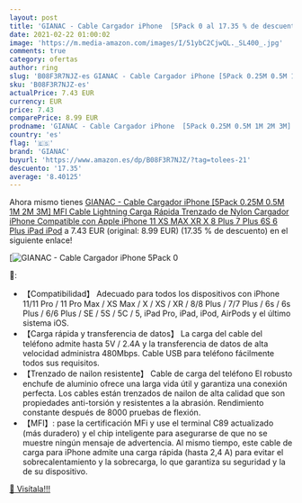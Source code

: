 ```yaml
---
layout: post
title: 'GIANAC - Cable Cargador iPhone  [5Pack 0 al 17.35 % de descuento'
date: 2021-02-22 01:00:02
image: 'https://m.media-amazon.com/images/I/51ybC2CjwQL._SL400_.jpg'
comments: true
category: ofertas
author: ring
slug: 'B08F3R7NJZ-es GIANAC - Cable Cargador iPhone [5Pack 0.25M 0.5M 1M 2M 3M]...'
sku: 'B08F3R7NJZ-es'
actualPrice: 7.43 EUR
currency: EUR
price: 7.43
comparePrice: 8.99 EUR
prodname: 'GIANAC - Cable Cargador iPhone  [5Pack 0.25M 0.5M 1M 2M 3M] MFI Cable Lightning Carga Rápida Trenzado de Nylon Cargador iPhone Compatible con Apple iPhone 11 XS MAX XR X 8 Plus 7 Plus 6S 6 Plus iPad iPod'
country: 'es'
flag: '🇪🇸'
brand: 'GIANAC'
buyurl: 'https://www.amazon.es/dp/B08F3R7NJZ/?tag=tolees-21'
descuento: '17.35'
average: '8.40125'
---
```


Ahora mismo tienes [GIANAC - Cable Cargador iPhone  [5Pack 0.25M 0.5M 1M 2M 3M] MFI Cable Lightning Carga Rápida Trenzado de Nylon Cargador iPhone Compatible con Apple iPhone 11 XS MAX XR X 8 Plus 7 Plus 6S 6 Plus iPad iPod](https://www.amazon.es/dp/B08F3R7NJZ/?tag=tolees-21) a 7.43 EUR (original: 8.99 EUR) (17.35 %  de descuento) en el siguiente enlace!

[![GIANAC - Cable Cargador iPhone  [5Pack 0](https://m.media-amazon.com/images/I/51ybC2CjwQL._SL400_.jpg)](https://www.amazon.es/dp/B08F3R7NJZ/?tag=tolees-21)

🔎:

- 【Compatibilidad】 Adecuado para todos los dispositivos con iPhone 11/11 Pro / 11 Pro Max / XS Max / X / XS / XR / 8/8 Plus / 7/7 Plus / 6s / 6s Plus / 6/6 Plus / SE / 5S / 5C / 5, iPad Pro, iPad, iPod, AirPods y el último sistema iOS.
- 【Carga rápida y transferencia de datos】 La carga del cable del teléfono admite hasta 5V / 2.4A y la transferencia de datos de alta velocidad administra 480Mbps. Cable USB para teléfono fácilmente todos sus requisitos.
- 【Trenzado de nailon resistente】 Cable de carga del teléfono El robusto enchufe de aluminio ofrece una larga vida útil y garantiza una conexión perfecta. Los cables están trenzados de nailon de alta calidad que son propiedades anti-torsión y resistentes a la abrasión. Rendimiento constante después de 8000 pruebas de flexión.
- 【MFI】: pase la certificación MFi y use el terminal C89 actualizado (más duradero) y el chip inteligente para asegurarse de que no se muestre ningún mensaje de advertencia. Al mismo tiempo, este cable de carga para iPhone admite una carga rápida (hasta 2,4 A) para evitar el sobrecalentamiento y la sobrecarga, lo que garantiza su seguridad y la de su dispositivo.

[🛒 Visítala!!!](https://www.amazon.es/dp/B08F3R7NJZ/?tag=tolees-21)
